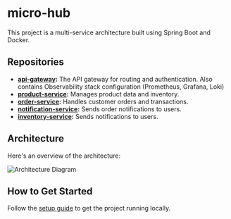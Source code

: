 # micro-hub
This project is a multi-service architecture built using Spring Boot and Docker.


## Repositories

- **[api-gateway](https://github.com/LuiscVillarrealL/micro-api-gateway):** The API gateway for routing and authentication. Also contains Observability stack configuration (Prometheus, Grafana, Loki)
- **[product-service](https://github.com/LuiscVillarrealL/micro-product-service):** Manages product data and inventory.
- **[order-service](https://github.com/username/order-service):** Handles customer orders and transactions.
- **[notification-service](https://github.com/username/notification-service):** Sends order notifications to users.
- **[inventory-service](https://github.com/LuiscVillarrealL/micro-inventory-service):** Sends notifications to users.

## Architecture

Here's an overview of the architecture:

![Architecture Diagram](link-to-diagram.png)

## How to Get Started

Follow the [setup guide](SETUP.md) to get the project running locally.
